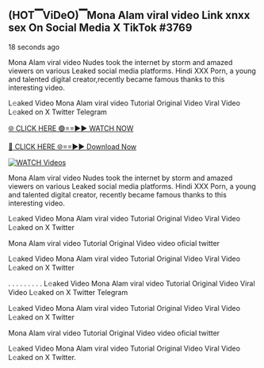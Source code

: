 ## (HOT▔ViDeO)▔Mona Alam viral video Link xnxx sex On Social Media X TikTok #3769

18 seconds ago

Mona Alam viral video Nudes took the internet by storm and amazed viewers on various Leaked social media platforms. Hindi XXX Porn, a young and talented digital creator,recently became famous thanks to this interesting video.

L𝚎aked Video Mona Alam viral video Tutorial Original Video Viral Video L𝚎aked on X Twitter Telegram

[🌐 CLICK HERE 🟢==►► WATCH NOW](https://dekho-ki-hoy-07-2k25.blogspot.com/2025/01/viral-tv.html)

[🔴 CLICK HERE 🌐==►► Download Now](https://dekho-ki-hoy-07-2k25.blogspot.com/2025/01/viral-tv.html)

[![WATCH Videos](https://i.imgur.com/ydURGbz.png)](https://dekho-ki-hoy-07-2k25.blogspot.com/2025/01/viral-tv.html)

Mona Alam viral video Nudes took the internet by storm and amazed viewers on various Leaked social media platforms. Hindi XXX Porn, a young and talented digital creator, recently became famous thanks to this interesting video.

L𝚎aked Video Mona Alam viral video Tutorial Original Video Viral Video L𝚎aked on X Twitter

Mona Alam viral video Tutorial Original Video video oficial twitter

L𝚎aked Video Mona Alam viral video Tutorial Original Video Viral Video L𝚎aked on X Twitter

. . . . . . . . . L𝚎aked Video Mona Alam viral video Tutorial Original Video Viral Video L𝚎aked on X Twitter Telegram

L𝚎aked Video Mona Alam viral video Tutorial Original Video Viral Video L𝚎aked on X Twitter

Mona Alam viral video Tutorial Original Video video oficial twitter

L𝚎aked Video Mona Alam viral video Tutorial Original Video Viral Video L𝚎aked on X Twitter.